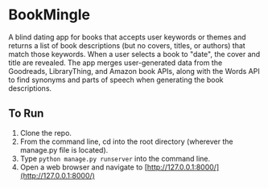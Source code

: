 # BookMingle

A blind dating app for books that accepts user keywords or themes and returns a list of book descriptions (but no covers, titles, or authors) that match those keywords. When a user selects a book to "date", the cover and title are revealed. The app merges user-generated data from the Goodreads, LibraryThing, and Amazon book APIs, along with the Words API to find synonyms and parts of speech when generating the book descriptions.

## To Run

1. Clone the repo.
2. From the command line, cd into the root directory (wherever the manage.py file is located).
3. Type ```python manage.py runserver``` into the command line.
4. Open a web browser and navigate to [http://127.0.0.1:8000/](http://127.0.0.1:8000/)